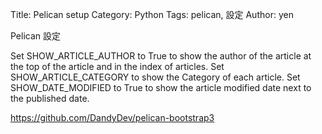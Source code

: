 Title: Pelican setup
Category: Python
Tags: pelican, 設定
Author: yen

Pelican 設定

<!-- PELICAN_END_SUMMARY -->

Set SHOW_ARTICLE_AUTHOR to True to show the author of the article at the top of the article and in the index of articles. Set SHOW_ARTICLE_CATEGORY to show the Category of each article. Set SHOW_DATE_MODIFIED to True to show the article modified date next to the published date.

<https://github.com/DandyDev/pelican-bootstrap3>